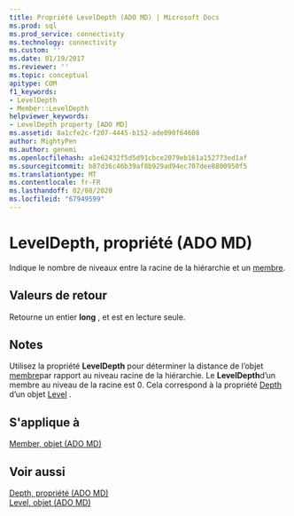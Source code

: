 ```yaml
---
title: Propriété LevelDepth (ADO MD) | Microsoft Docs
ms.prod: sql
ms.prod_service: connectivity
ms.technology: connectivity
ms.custom: ''
ms.date: 01/19/2017
ms.reviewer: ''
ms.topic: conceptual
apitype: COM
f1_keywords:
- LevelDepth
- Member::LevelDepth
helpviewer_keywords:
- LevelDepth property [ADO MD]
ms.assetid: 8a1cfe2c-f207-4445-b152-ade090f64608
author: MightyPen
ms.author: genemi
ms.openlocfilehash: a1e62432f5d5d91cbce2079eb161a152773ed1af
ms.sourcegitcommit: b87d36c46b39af8b929ad94ec707dee8800950f5
ms.translationtype: MT
ms.contentlocale: fr-FR
ms.lasthandoff: 02/08/2020
ms.locfileid: "67949599"
---
```

# <a name="leveldepth-property-ado-md"></a>LevelDepth, propriété (ADO MD)
Indique le nombre de niveaux entre la racine de la hiérarchie et un [membre](../../../ado/reference/ado-md-api/member-object-ado-md.md).  
  
## <a name="return-values"></a>Valeurs de retour  
 Retourne un entier **long** , et est en lecture seule.  
  
## <a name="remarks"></a>Notes  
 Utilisez la propriété **LevelDepth** pour déterminer la distance de l’objet [membre](../../../ado/reference/ado-md-api/member-object-ado-md.md)par rapport au niveau racine de la hiérarchie. Le **LevelDepth**d’un membre au niveau de la racine est 0. Cela correspond à la propriété [Depth](../../../ado/reference/ado-md-api/depth-property-ado-md.md) d’un objet [Level](../../../ado/reference/ado-md-api/level-object-ado-md.md) .  
  
## <a name="applies-to"></a>S'applique à  
 [Member, objet (ADO MD)](../../../ado/reference/ado-md-api/member-object-ado-md.md)  
  
## <a name="see-also"></a>Voir aussi  
 [Depth, propriété (ADO MD)](../../../ado/reference/ado-md-api/depth-property-ado-md.md)   
 [Level, objet (ADO MD)](../../../ado/reference/ado-md-api/level-object-ado-md.md)
